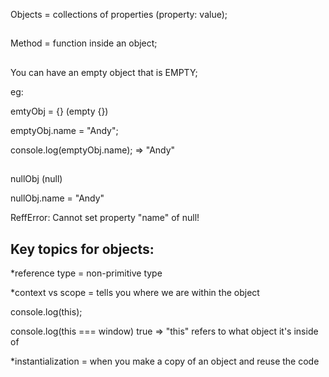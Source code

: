 Objects = collections of properties (property: value);

##
Method =  function inside an object;

##
You can have an empty object that is EMPTY;

eg:

emtyObj = {}  (empty {})

emptyObj.name = "Andy";

console.log(emptyObj.name); => "Andy"

##

nullObj  (null)

nullObj.name = "Andy"

ReffError: Cannot set property "name" of null!


## Key topics for objects:

*reference type = non-primitive type

*context vs scope = tells you where we are within the object

console.log(this);

console.log(this === window) true => "this" refers to what object it's inside of

*instantialization = when you make a copy of an object and reuse the code